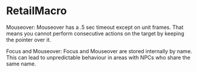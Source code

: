 # RetailMacro

Mouseover:
  Mouseover has a .5 sec timeout except on unit frames.
  That means you cannot perform consecutive actions on the target by keeping the pointer over it.
  
Focus and Mouseover:
  Focus and Mouseover are stored internally by name.
  This can lead to unpredictable behaviour in areas with NPCs who share the same name.
